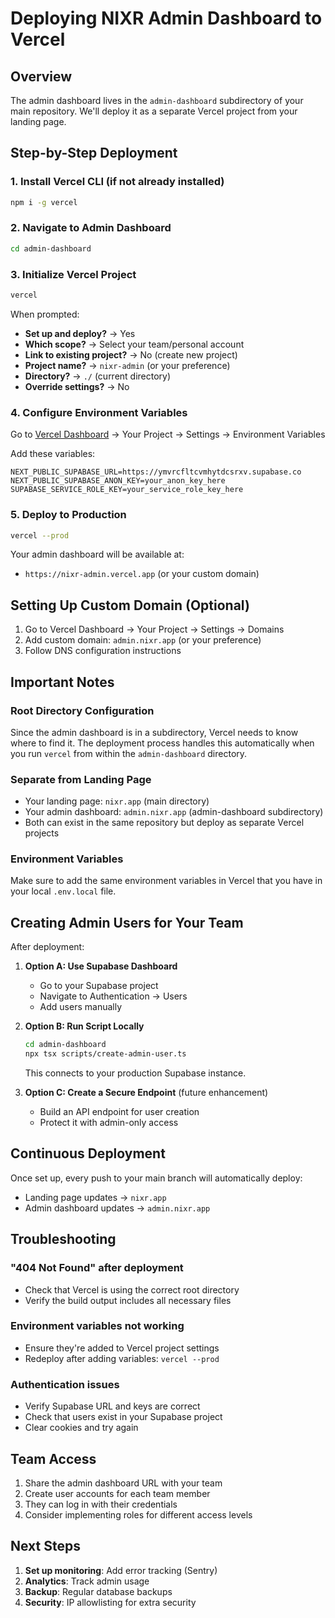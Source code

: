 # Deploying NIXR Admin Dashboard to Vercel

## Overview

The admin dashboard lives in the `admin-dashboard` subdirectory of your main repository. We'll deploy it as a separate Vercel project from your landing page.

## Step-by-Step Deployment

### 1. Install Vercel CLI (if not already installed)
```bash
npm i -g vercel
```

### 2. Navigate to Admin Dashboard
```bash
cd admin-dashboard
```

### 3. Initialize Vercel Project
```bash
vercel
```

When prompted:
- **Set up and deploy?** → Yes
- **Which scope?** → Select your team/personal account
- **Link to existing project?** → No (create new project)
- **Project name?** → `nixr-admin` (or your preference)
- **Directory?** → `./` (current directory)
- **Override settings?** → No

### 4. Configure Environment Variables

Go to [Vercel Dashboard](https://vercel.com) → Your Project → Settings → Environment Variables

Add these variables:
```
NEXT_PUBLIC_SUPABASE_URL=https://ymvrcfltcvmhytdcsrxv.supabase.co
NEXT_PUBLIC_SUPABASE_ANON_KEY=your_anon_key_here
SUPABASE_SERVICE_ROLE_KEY=your_service_role_key_here
```

### 5. Deploy to Production
```bash
vercel --prod
```

Your admin dashboard will be available at:
- `https://nixr-admin.vercel.app` (or your custom domain)

## Setting Up Custom Domain (Optional)

1. Go to Vercel Dashboard → Your Project → Settings → Domains
2. Add custom domain: `admin.nixr.app` (or your preference)
3. Follow DNS configuration instructions

## Important Notes

### Root Directory Configuration
Since the admin dashboard is in a subdirectory, Vercel needs to know where to find it. The deployment process handles this automatically when you run `vercel` from within the `admin-dashboard` directory.

### Separate from Landing Page
- Your landing page: `nixr.app` (main directory)
- Your admin dashboard: `admin.nixr.app` (admin-dashboard subdirectory)
- Both can exist in the same repository but deploy as separate Vercel projects

### Environment Variables
Make sure to add the same environment variables in Vercel that you have in your local `.env.local` file.

## Creating Admin Users for Your Team

After deployment:

1. **Option A: Use Supabase Dashboard**
   - Go to your Supabase project
   - Navigate to Authentication → Users
   - Add users manually

2. **Option B: Run Script Locally**
   ```bash
   cd admin-dashboard
   npx tsx scripts/create-admin-user.ts
   ```
   This connects to your production Supabase instance.

3. **Option C: Create a Secure Endpoint** (future enhancement)
   - Build an API endpoint for user creation
   - Protect it with admin-only access

## Continuous Deployment

Once set up, every push to your main branch will automatically deploy:
- Landing page updates → `nixr.app`
- Admin dashboard updates → `admin.nixr.app`

## Troubleshooting

### "404 Not Found" after deployment
- Check that Vercel is using the correct root directory
- Verify the build output includes all necessary files

### Environment variables not working
- Ensure they're added to Vercel project settings
- Redeploy after adding variables: `vercel --prod`

### Authentication issues
- Verify Supabase URL and keys are correct
- Check that users exist in your Supabase project
- Clear cookies and try again

## Team Access

1. Share the admin dashboard URL with your team
2. Create user accounts for each team member
3. They can log in with their credentials
4. Consider implementing roles for different access levels

## Next Steps

1. **Set up monitoring**: Add error tracking (Sentry)
2. **Analytics**: Track admin usage
3. **Backup**: Regular database backups
4. **Security**: IP allowlisting for extra security 